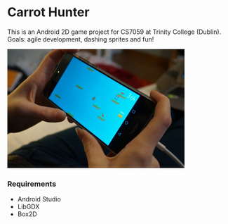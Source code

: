 # Carrot Hunter

This is an Android 2D game project for CS7059 at Trinity College (Dublin).   
Goals: agile development, dashing sprites and fun!

![Image of the game](demo.jpg)

### Requirements

 * Android Studio
 * LibGDX
 * Box2D